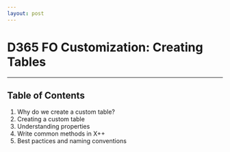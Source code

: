 ```yaml
---
layout: post
---
```

# D365 FO Customization: Creating Tables
---
## Table of Contents
1. Why do we create a custom table?
2. Creating a custom table
3. Understanding properties
4. Write common methods in X++
5. Best pactices and naming conventions

